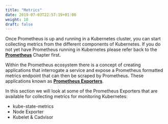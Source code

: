 ```yaml
---
title: "Metrics"
date: 2019-07-03T22:57:19+01:00
weight: 10
draft: false
---
```


Once Prometheus is up and running in a Kubernetes cluster, you can start collecting metrics from the different components of Kubernetes. If you do not yet have Prometheus running in Kubernetes please refer back to the [**Prometheus**](https://observability.thomasriley.co.uk/prometheus/) Chapter first.

Within the Prometheus ecosystem there is a concept of creating applications that interrogate a service and expose a Prometheus formatted metrics endpoint that can then be scraped by Prometheus. These applications known as [**Prometheus Exporters**](https://prometheus.io/docs/instrumenting/exporters/).

In this section we will look at some of the Prometheus Exporters that are available for collecting metrics for monitoring Kubernetes:

* kube-state-metrics
* Node Exporter
* Kubelet & Cadvisor
